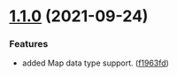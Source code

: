 # [1.1.0](https://github.com/NickLJudy/json-enhancer/compare/v1.0.5...v1.1.0) (2021-09-24)


### Features

* added Map data type support. ([f1963fd](https://github.com/NickLJudy/json-enhancer/commit/f1963fdb41a4838d0accb343dd363d47e250731e))
